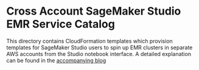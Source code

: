 # Cross Account SageMaker Studio EMR Service Catalog

This directory contains CloudFormation templates which provision templates for SageMaker Studio users
to spin up EMR clusters in separate AWS accounts from the Studio notebook interface. A detailed explanation can be 
found in the [accompanying blog](https://aws.amazon.com/blogs/machine-learning/part-2-create-and-manage-amazon-emr-clusters-from-sagemaker-studio-to-run-interactive-spark-and-ml-workloads/)
